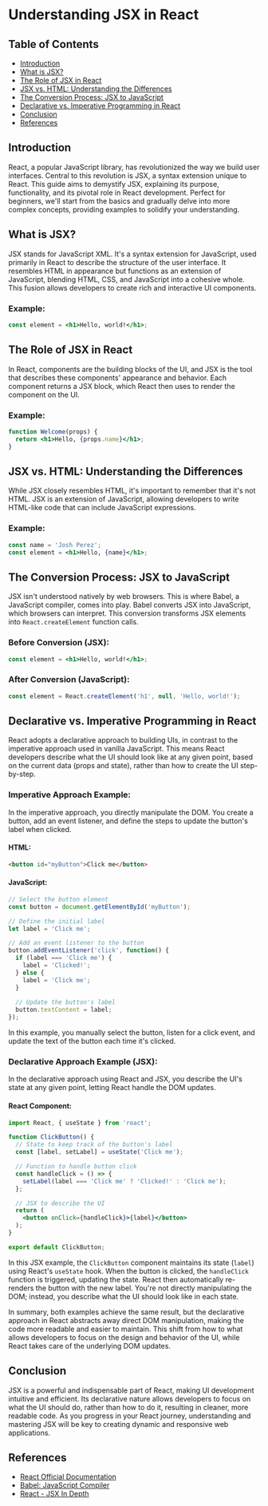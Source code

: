 # Understanding JSX in React

## Table of Contents

- [Introduction](#introduction)
- [What is JSX?](#what-is-jsx)
- [The Role of JSX in React](#the-role-of-jsx-in-react)
- [JSX vs. HTML: Understanding the Differences](#jsx-vs-html)
- [The Conversion Process: JSX to JavaScript](#the-conversion-process)
- [Declarative vs. Imperative Programming in React](#declarative-vs-imperative)
- [Conclusion](#conclusion)
- [References](#references)

## Introduction

React, a popular JavaScript library, has revolutionized the way we build user interfaces. Central to this revolution is JSX, a syntax extension unique to React. This guide aims to demystify JSX, explaining its purpose, functionality, and its pivotal role in React development. Perfect for beginners, we'll start from the basics and gradually delve into more complex concepts, providing examples to solidify your understanding.

## What is JSX?

JSX stands for JavaScript XML. It's a syntax extension for JavaScript, used primarily in React to describe the structure of the user interface. It resembles HTML in appearance but functions as an extension of JavaScript, blending HTML, CSS, and JavaScript into a cohesive whole. This fusion allows developers to create rich and interactive UI components.

### Example:

```jsx
const element = <h1>Hello, world!</h1>;
```

## The Role of JSX in React

In React, components are the building blocks of the UI, and JSX is the tool that describes these components' appearance and behavior. Each component returns a JSX block, which React then uses to render the component on the UI.

### Example:

```jsx
function Welcome(props) {
  return <h1>Hello, {props.name}</h1>;
}
```

## JSX vs. HTML: Understanding the Differences

While JSX closely resembles HTML, it's important to remember that it's not HTML. JSX is an extension of JavaScript, allowing developers to write HTML-like code that can include JavaScript expressions.

### Example:

```jsx
const name = 'Josh Perez';
const element = <h1>Hello, {name}</h1>;
```

## The Conversion Process: JSX to JavaScript

JSX isn't understood natively by web browsers. This is where Babel, a JavaScript compiler, comes into play. Babel converts JSX into JavaScript, which browsers can interpret. This conversion transforms JSX elements into `React.createElement` function calls.

### Before Conversion (JSX):

```jsx
const element = <h1>Hello, world!</h1>;
```

### After Conversion (JavaScript):

```javascript
const element = React.createElement('h1', null, 'Hello, world!');
```

## Declarative vs. Imperative Programming in React

React adopts a declarative approach to building UIs, in contrast to the imperative approach used in vanilla JavaScript. This means React developers describe what the UI should look like at any given point, based on the current data (props and state), rather than how to create the UI step-by-step.

### Imperative Approach Example:

In the imperative approach, you directly manipulate the DOM. You create a button, add an event listener, and define the steps to update the button's label when clicked.

#### HTML:

```html
<button id="myButton">Click me</button>
```

#### JavaScript:

```javascript
// Select the button element
const button = document.getElementById('myButton');

// Define the initial label
let label = 'Click me';

// Add an event listener to the button
button.addEventListener('click', function() {
  if (label === 'Click me') {
    label = 'Clicked!';
  } else {
    label = 'Click me';
  }
  
  // Update the button's label
  button.textContent = label;
});
```

In this example, you manually select the button, listen for a click event, and update the text of the button each time it's clicked.

### Declarative Approach Example (JSX):

In the declarative approach using React and JSX, you describe the UI's state at any given point, letting React handle the DOM updates.

#### React Component:
```jsx
import React, { useState } from 'react';

function ClickButton() {
  // State to keep track of the button's label
  const [label, setLabel] = useState('Click me');

  // Function to handle button click
  const handleClick = () => {
    setLabel(label === 'Click me' ? 'Clicked!' : 'Click me');
  };

  // JSX to describe the UI
  return (
    <button onClick={handleClick}>{label}</button>
  );
}

export default ClickButton;
```

In this JSX example, the `ClickButton` component maintains its state (`label`) using React's `useState` hook. When the button is clicked, the `handleClick` function is triggered, updating the state. React then automatically re-renders the button with the new label. You're not directly manipulating the DOM; instead, you describe what the UI should look like in each state.

In summary, both examples achieve the same result, but the declarative approach in React abstracts away direct DOM manipulation, making the code more readable and easier to maintain. This shift from how to what allows developers to focus on the design and behavior of the UI, while React takes care of the underlying DOM updates.

## Conclusion

JSX is a powerful and indispensable part of React, making UI development intuitive and efficient. Its declarative nature allows developers to focus on what the UI should do, rather than how to do it, resulting in cleaner, more readable code. As you progress in your React journey, understanding and mastering JSX will be key to creating dynamic and responsive web applications.

## References

- [React Official Documentation](https://reactjs.org/)
- [Babel: JavaScript Compiler](https://babeljs.io/)
- [React - JSX In Depth](https://reactjs.org/docs/jsx-in-depth.html)